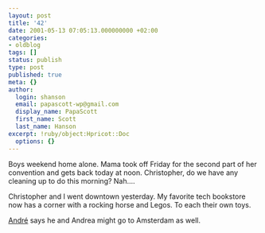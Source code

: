 ```yaml
---
layout: post
title: '42'
date: 2001-05-13 07:05:13.000000000 +02:00
categories:
- oldblog
tags: []
status: publish
type: post
published: true
meta: {}
author:
  login: shanson
  email: papascott-wp@gmail.com
  display_name: PapaScott
  first_name: Scott
  last_name: Hanson
excerpt: !ruby/object:Hpricot::Doc
  options: {}
---
```

<p>Boys weekend home alone. Mama took off Friday for the second part of her convention and gets back today at noon. Christopher, do we have any cleaning up to do this morning? Nah....</p>
<p>Christopher and I went downtown yesterday. My favorite tech bookstore now has a corner with a rocking horse and Legos. To each their own toys.</p>
<p><a href="http://shanson.editthispage.com/discuss/msgReader$578?mode=day">André</a> says he and Andrea might go to Amsterdam as well.</p>
